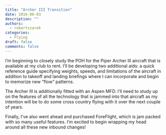 ```yaml
---
title: "Archer III Transition"
date: 2016-06-03
description: ""
authors:
  - robertszarek
categories:
  - Flying
draft: false
comments: false
---
```


I’m beginning to closely study the POH for the Piper Archer III aircraft that is available at my club to rent. I’ll be developing two additional aids: a quick reference guide specifying weights, speeds, and limitations of the aircraft in addition to takeoff and landing briefings where I can incorporate and begin to memorize new “flow” patterns.

The Archer III is additionally fitted with an Aspen MFD. I’ll need to study up on the features of all the technology that is jammed into that aircraft as my intention will be to do some cross country flying with it over the next couple of years.

Finally, I’ve also went ahead and purchased ForeFlight, which is jam packed with so many useful features. I’m excited to begin wrapping my head around all these new inbound changes!

